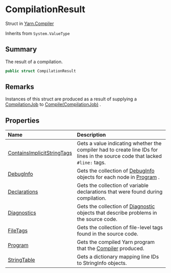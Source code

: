 # CompilationResult

Struct in [Yarn.Compiler](/docs/api/csharp/yarn.compiler.md)

Inherits from `System.ValueType`

## Summary


The result of a compilation.


```csharp
public struct CompilationResult
```

## Remarks


Instances of this struct are produced as a result of supplying a  <a href="yarn.compiler.compilationjob.md">CompilationJob</a>  to  <a href="yarn.compiler.compiler.compile.md">Compile(CompilationJob)</a> .


## Properties

|Name|Description|
|:---|:---|
|[ContainsImplicitStringTags](/docs/api/csharp/yarn.compiler.compilationresult.containsimplicitstringtags.md)|Gets a value indicating whether the compiler had to create line IDs for lines in the source code that lacked  <code>#line:</code>  tags.|
|[DebugInfo](/docs/api/csharp/yarn.compiler.compilationresult.debuginfo.md)|Gets the collection of  <a href="yarn.compiler.compilationresult.debuginfo.md">DebugInfo</a>  objects for each node in  <a href="yarn.compiler.compilationresult.program.md">Program</a> .|
|[Declarations](/docs/api/csharp/yarn.compiler.compilationresult.declarations.md)|Gets the collection of variable declarations that were found during compilation.|
|[Diagnostics](/docs/api/csharp/yarn.compiler.compilationresult.diagnostics.md)|Gets the collection of  <a href="yarn.compiler.diagnostic.md">Diagnostic</a>  objects that describe problems in the source code.|
|[FileTags](/docs/api/csharp/yarn.compiler.compilationresult.filetags.md)|Gets the collection of file-level tags found in the source code.|
|[Program](/docs/api/csharp/yarn.compiler.compilationresult.program.md)|Gets the compiled Yarn program that the  <a href="yarn.compiler.compiler.md">Compiler</a>  produced.|
|[StringTable](/docs/api/csharp/yarn.compiler.compilationresult.stringtable.md)|Gets a dictionary mapping line IDs to StringInfo objects.|

